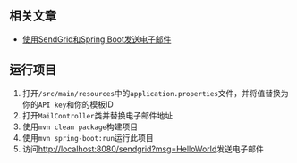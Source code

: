 ## 相关文章

+ [使用SendGrid和Spring Boot发送电子邮件](http://tu-yucheng.github.io/springboot/2023/05/12/sendgrid-and-spring-boot.html)

## 运行项目

1. 打开`/src/main/resources`中的`application.properties`文件，并将值替换为你的`API key`和你的模板ID
2. 打开`MailController`类并替换电子邮件地址
3. 使用`mvn clean package`构建项目
4. 使用`mvn spring-boot:run`运行此项目
5. 访问[http://localhost:8080/sendgrid?msg=HelloWorld](http://localhost:8080/sendgrid?msg=HelloWorld)发送电子邮件